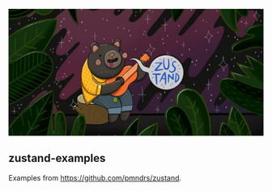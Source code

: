 <p align="center"><img alt="Lab" src="logo.jpg" width="512" /></p>

## zustand-examples

Examples from https://github.com/pmndrs/zustand.
